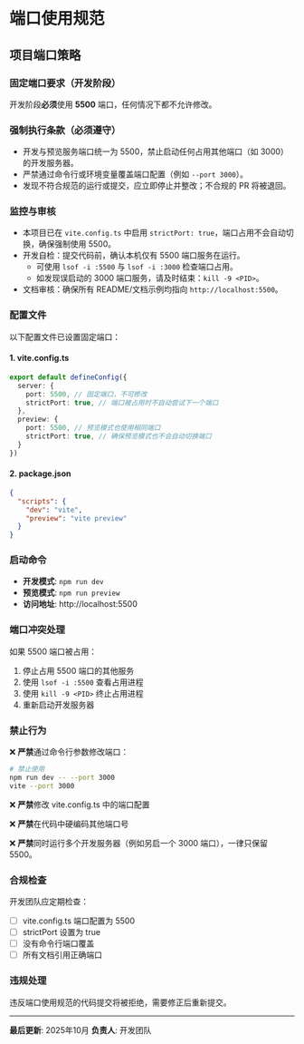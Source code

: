# 端口使用规范

## 项目端口策略

### 固定端口要求（开发阶段）
开发阶段**必须**使用 **5500** 端口，任何情况下都不允许修改。

### 强制执行条款（必须遵守）
- 开发与预览服务端口统一为 5500，禁止启动任何占用其他端口（如 3000）的开发服务器。
- 严禁通过命令行或环境变量覆盖端口配置（例如 `--port 3000`）。
- 发现不符合规范的运行或提交，应立即停止并整改；不合规的 PR 将被退回。

### 监控与审核
- 本项目已在 `vite.config.ts` 中启用 `strictPort: true`，端口占用不会自动切换，确保强制使用 5500。
- 开发自检：提交代码前，确认本机仅有 5500 端口服务在运行。
  - 可使用 `lsof -i :5500` 与 `lsof -i :3000` 检查端口占用。
  - 如发现误启动的 3000 端口服务，请及时结束：`kill -9 <PID>`。
- 文档审核：确保所有 README/文档示例均指向 `http://localhost:5500`。

### 配置文件
以下配置文件已设置固定端口：

#### 1. vite.config.ts
```typescript
export default defineConfig({
  server: {
    port: 5500, // 固定端口，不可修改
    strictPort: true, // 端口被占用时不自动尝试下一个端口
  },
  preview: {
    port: 5500, // 预览模式也使用相同端口
    strictPort: true, // 确保预览模式也不会自动切换端口
  }
})
```

#### 2. package.json
```json
{
  "scripts": {
    "dev": "vite",
    "preview": "vite preview"
  }
}
```

### 启动命令
- **开发模式**: `npm run dev`
- **预览模式**: `npm run preview`
- **访问地址**: http://localhost:5500

### 端口冲突处理
如果 5500 端口被占用：
1. 停止占用 5500 端口的其他服务
2. 使用 `lsof -i :5500` 查看占用进程
3. 使用 `kill -9 <PID>` 终止占用进程
4. 重新启动开发服务器

### 禁止行为
❌ **严禁**通过命令行参数修改端口：
```bash
# 禁止使用
npm run dev -- --port 3000
vite --port 3000
```

❌ **严禁**修改 vite.config.ts 中的端口配置

❌ **严禁**在代码中硬编码其他端口号

❌ **严禁**同时运行多个开发服务器（例如另启一个 3000 端口），一律只保留 5500。

### 合规检查
开发团队应定期检查：
- [ ] vite.config.ts 端口配置为 5500
- [ ] strictPort 设置为 true
- [ ] 没有命令行端口覆盖
- [ ] 所有文档引用正确端口

### 违规处理
违反端口使用规范的代码提交将被拒绝，需要修正后重新提交。

---
**最后更新**: 2025年10月
**负责人**: 开发团队
